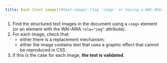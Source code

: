 ```yaml
---
title: Each [text image](#text-image) (tag `<img>` or having a WAI-ARIA attribute `role="img"`) [information carrier](#information-bearer-image ), in the absence of a [replacement mechanism](#replacement-mechanism), must if possible be replaced by [styled text](#style-text). Is this rule respected (except in special cases)?
---
```


1. Find the structured text images in the document using a `<img>` element (or an element with the WAI-ARIA `role="img"` attribute).
2. For each image, check that:
   - either there is a replacement mechanism;
   - either the image contains text that uses a graphic effect that cannot be reproduced in CSS.
3. If this is the case for each image, **the test is validated**.
